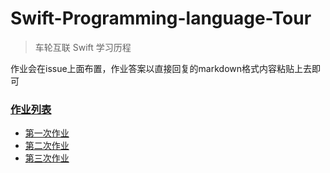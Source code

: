 # Swift-Programming-language-Tour

> 车轮互联 Swift 学习历程

作业会在issue上面布置，作业答案以直接回复的markdown格式内容粘贴上去即可


### [作业列表](https://github.com/CheLun-iOS/Swift-Programming-language-Tour/issues)

- [第一次作业](https://github.com/CheLun-iOS/Swift-Programming-language-Tour/issues/1)
- [第二次作业](https://github.com/CheLun-iOS/Swift-Programming-language-Tour/issues/2)
- [第三次作业](https://github.com/CheLun-iOS/Swift-Programming-language-Tour/issues/3)
